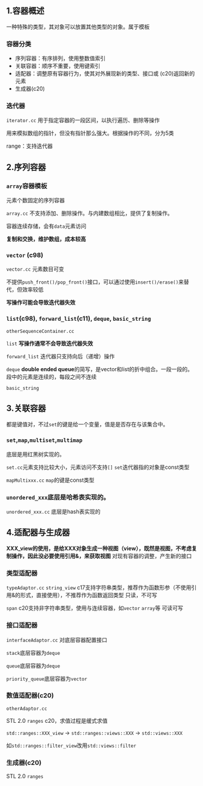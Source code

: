 ## 1.容器概述
一种特殊的类型，其对象可以放置其他类型的对象。属于模板
### 容器分类
- 序列容器：有序排列，使用整数值索引
- 关联容器：顺序不重要，使用键索引
- 适配器：调整原有容器行为，使其对外展现新的类型、接口或 (c20)返回新的元素
- 生成器(c20)
### 迭代器
`iterator.cc`
用于指定容器的一段区间，以执行遍历、删除等操作

用来模拟数组的指针，但没有指针那么强大。根据操作的不同，分为5类

range：支持迭代器

## 2.序列容器
### `array`容器模板
元素个数固定的序列容器

`array.cc`
不支持添加、删除操作。与内建数组相比，提供了复制操作。

容器连续存储，会有`data`元素访问

**复制和交换，维护数组，成本较高**
### `vector` (c98)
`vector.cc`
元素数目可变

不提供`push_front()/pop_front()`接口，可以通过使用`insert()/erase()`来替代，但效率较低

**写操作可能会导致迭代器失效**

### `list`(c98), `forward_list`(c11), `deque`, `basic_string`
`otherSequenceContainer.cc`

`list` **写操作通常不会导致迭代器失效**

`forward_list` 迭代器只支持向后（递增）操作

`deque` **double ended queue**的简写，是vector和list的折中组合。一段一段的。段中的元素是连续的，每段之间不连续

`basic_string` 

## 3.关联容器
都是键值对，不过`set`的键是给一个变量，值是是否存在与该集合中。
### `set`,`map`,`multiset`,`multimap`
底层是用红黑树实现的。

`set.cc`元素支持比较大小，元素访问不支持`[]`  `set`迭代器指的对象是const类型

`mapMultixxx.cc` `map`的键是const类型

### `unordered_xxx`底层是哈希表实现的。
`unordered_xxx.cc`
底层是hash表实现的

## 4.适配器与生成器
**XXX_view的使用，是给XXX对象生成一种视图（view），既然是视图，不考虑复制操作，因此没必要使用引用&，来获取视图**
对现有容器的调整，产生新的接口
### 类型适配器
`typeAdaptor.cc`
`string_view` c17支持字符串类型，推荐作为函数形参（不使用引用&的形式，直接使用），不推荐作为函数返回类型
只读，不可写

`span` c20支持非字符串类型，使用与连续容器，如`vector` `array`等
可读可写
### 接口适配器
`interfaceAdaptor.cc`
对底层容器配置接口

`stack`底层容器为`deque`

`queue`底层容器为`deque`

`priority_queue`底层容器为`vector`
### 数值适配器(c20)
`otherAdaptor.cc`

STL 2.0 `ranges` c20，求值过程是缓式求值

`std::ranges::XXX_view` -> `std::ranges::views::XXX` -> `std::views::XXX`

如`std::ranges::filter_view`改用`std::views::filter`

### 生成器(c20)
STL 2.0 `ranges`





